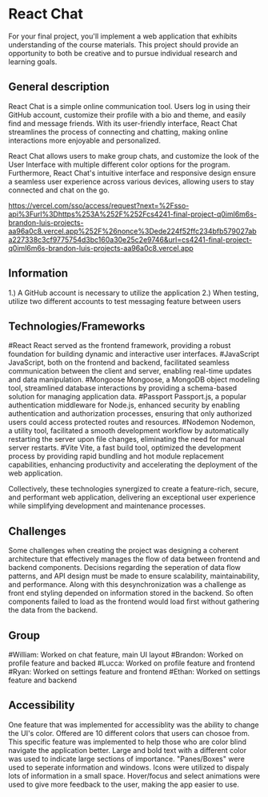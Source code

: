 # React Chat
For your final project, you'll implement a web application that exhibits understanding of the course materials. 
This project should provide an opportunity to both be creative and to pursue individual research and learning goals.

## General description
React Chat is a simple online communication tool. Users log in using their GitHub account, customize their profile with a bio and theme, and easily find and message friends. With its user-friendly interface, React Chat streamlines the process of connecting and chatting, making online interactions more enjoyable and personalized.

React Chat allows users to make group chats, and customize the look of the User Interface with multiple different color options for the program. Furthermore, React Chat's intuitive interface and responsive design ensure a seamless user experience across various devices, allowing users to stay connected and chat on the go.

https://vercel.com/sso/access/request?next=%2Fsso-api%3Furl%3Dhttps%253A%252F%252Fcs4241-final-project-q0iml6m6s-brandon-luis-projects-aa96a0c8.vercel.app%252F%26nonce%3Dede224f52ffc234bfb579027aba227338c3cf9775754d3bc160a30e25c2e9746&url=cs4241-final-project-q0iml6m6s-brandon-luis-projects-aa96a0c8.vercel.app

## Information
1.) A GitHub account is necessary to utilize the application
2.) When testing, utilize two different accounts to test messaging feature between users

## Technologies/Frameworks
#React
React served as the frontend framework, providing a robust foundation for building dynamic and interactive user interfaces. 
#JavaScript
JavaScript, both on the frontend and backend, facilitated seamless communication between the client and server, enabling real-time updates and data manipulation. 
#Mongoose
Mongoose, a MongoDB object modeling tool, streamlined database interactions by providing a schema-based solution for managing application data. 
#Passport
Passport.js, a popular authentication middleware for Node.js, enhanced security by enabling authentication and authorization processes, ensuring that only authorized users could access protected routes and resources. 
#Nodemon
Nodemon, a utility tool, facilitated a smooth development workflow by automatically restarting the server upon file changes, eliminating the need for manual server restarts.
#Vite
Vite, a fast build tool, optimized the development process by providing rapid bundling and hot module replacement capabilities, enhancing productivity and accelerating the deployment of the web application. 

Collectively, these technologies synergized to create a feature-rich, secure, and performant web application, delivering an exceptional user experience while simplifying development and maintenance processes.

## Challenges
Some challenges when creating the project was designing a coherent architecture that effectively manages the flow of data between frontend and backend components. Decisions regarding the seperation of data flow patterns, and API design must be made to ensure scalability, maintainability, and performance. Along with this desynchronization was a challenge as front end styling depended on information stored in the backend. So often components failed to load as the frontend would load first without gathering the data from the backend. 
## Group
#William: Worked on chat feature, main UI layout
#Brandon: Worked on profile feature and backed
#Lucca: Worked on profile feature and frontend
#Ryan: Worked on settings feature and frontend
#Ethan: Worked on settings feature and backend
## Accessibility
One feature that was implemented for accessiblity was the ability to change the UI's color. Offered are 10 different colors that users can chosoe from. This specific feature was implemented to help those who are color blind navigate the application better. Large and bold text with a different color was used to indicate large sections of importance. "Panes/Boxes" were used to seperate information and windows. Icons were utilized to dispaly lots of information in a small space. Hover/focus and select animations were used to give more feedback to the user, making the app easier to use.
